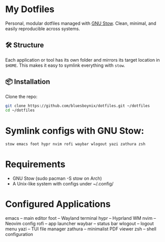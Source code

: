 # My Dotfiles

Personal, modular dotfiles managed with [GNU Stow](https://www.gnu.org/software/stow/). Clean, minimal, and easily reproducible across systems.

## 🛠 Structure

Each application or tool has its own folder and mirrors its target location in `$HOME`. This makes it easy to symlink everything with `stow`.

## 📦 Installation
Clone the repo:
```bash
git clone https://github.com/bluesboynix/dotfiles.git ~/dotfiles
cd ~/dotfiles
```
# Symlink configs with GNU Stow:
```bash
stow emacs foot hypr nvim rofi waybar wlogout yazi zathura zsh
```
# Requirements
* GNU Stow (sudo pacman -S stow on Arch)
* A Unix-like system with configs under ~/.config/
# Configured Applications
emacs – main editor
foot – Wayland terminal
hypr – Hyprland WM
nvim – Neovim config
rofi – app launcher
waybar – status bar
wlogout – logout menu
yazi – TUI file manager
zathura – minimalist PDF viewer
zsh – shell configuration
